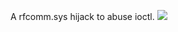 A rfcomm.sys hijack to abuse ioctl.
![](https://github.com/R7flex/mahirjack/blob/master/2024-07-20%2016-18-51.gif)

